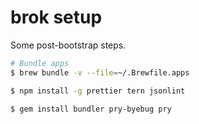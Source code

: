 # brok setup

Some post-bootstrap steps.

```sh
# Bundle apps
$ brew bundle -v --file=~/.Brewfile.apps

$ npm install -g prettier tern jsonlint

$ gem install bundler pry-byebug pry
```
